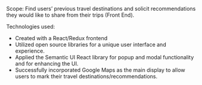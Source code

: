 Scope: Find users’ previous travel destinations and solicit recommendations they would like to share from their trips (Front End). 

Technologies used:
- Created with a React/Redux frontend
- Utilized open source libraries for a unique user interface and experience. 
- Applied the Semantic UI React library for popup and modal functionality and for enhancing the UI. 
- Successfully incorporated Google Maps as the main display to allow users to mark their travel destinations/recommendations.
